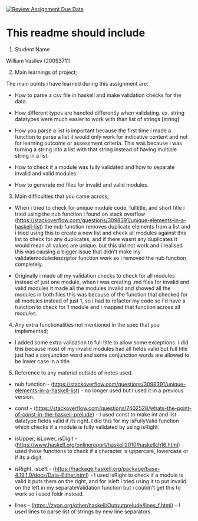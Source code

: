 [![Review Assignment Due Date](https://classroom.github.com/assets/deadline-readme-button-24ddc0f5d75046c5622901739e7c5dd533143b0c8e959d652212380cedb1ea36.svg)](https://classroom.github.com/a/SnbCAMAv)
# This readme should include 

1. Student Name

William Vasilev (20093711)

2. Main learnings of project;

The main points i have learned during this assignment are:

- How to parse a csv file in haskell and make validation checks for the data.

- How different types are handled differently when validating. ex. string datatypes were much easier to work with than list of strings [string].

- How you parse a list is important because the first time i made a function to parse a list it would only work for indicative content and not for learning outcome or assessment criteria. This was because i was turning a string into a list with that string instead of having multiple string in a list.

- How to check if a module was fully validated and how to separate invalid and valid modules.

- How to generate md files for invalid and valid modules.

3. Main difficulties that you came across;

- When i tried to check for unique module code, fulltitle, and short title i tried using the nub function i found on stack overflow (https://stackoverflow.com/questions/3098391/unique-elements-in-a-haskell-list) the nub function removes duplicate elements from a list and i tried using this to create a new list and check all modules against this list to check for any duplicates, and if there wasnt any duplicates it would mean all values are unique. but this did not work and i realised this was causing a bigger issue that didn't make my validatemoduledescriptor function work so i removed the nub function completely.

- Originally i made all my validation checks to check for all modules instead of just one module, when i was creating .md files for invalid and valid modules it made all the modules invalid and showed all the modules in both files this was because of the function that checked for all modules instead of just 1, so i had to refactor my code so i'd have a function to check for 1 module and i mapped that function across all modules.

4. Any extra functionalities not mentioned in the spec that you implemented;

- I added some extra validation to full title to allow some exceptions. I did this because most of my invalid modules had all fields valid but full title just had a conjunction word and some conjunction words are allowed to be lower case in a title.

5. Reference to any material outside of notes used.

- nub function - (https://stackoverflow.com/questions/3098391/unique-elements-in-a-haskell-list) - no longer used but i used it in a previous version.

- const - (https://stackoverflow.com/questions/7402528/whats-the-point-of-const-in-the-haskell-prelude) - I used const to make int and list datatype fields valid if its right. I did this for my isFullyValid function which checks if a module is fully validated by using isRight. 

- isUpper, isLower, isDigit - (https://www.haskell.org/onlinereport/haskell2010/haskellch16.html) - used these functions to check if a character is uppercare, lowercase or if its a digit.

- isRight, isLeft - (https://hackage.haskell.org/package/base-4.19.1.0/docs/Data-Either.html) - I used isRight to check if a module is valid it puts them on the right, and for isleft i tried using it to put invalid on the left in my separateValidation function but i couldn't get this to work so i used foldr instead.

- lines - (https://zvon.org/other/haskell/Outputprelude/lines_f.html) - I used lines to parse list of strings by new line separators.

